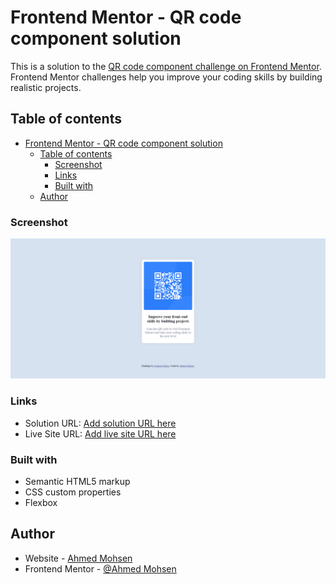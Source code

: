 # Frontend Mentor - QR code component solution

This is a solution to the [QR code component challenge on Frontend Mentor](https://www.frontendmentor.io/challenges/qr-code-component-iux_sIO_H). Frontend Mentor challenges help you improve your coding skills by building realistic projects. 

## Table of contents

- [Frontend Mentor - QR code component solution](#frontend-mentor---qr-code-component-solution)
  - [Table of contents](#table-of-contents)
    - [Screenshot](#screenshot)
    - [Links](#links)
    - [Built with](#built-with)
  - [Author](#author)

### Screenshot

![screenShot](./screen%20front%20mentor%20qr.png)

### Links

- Solution URL: [Add solution URL here](https://github.com/ahmed-mohsen88/qr-code-component-main)
- Live Site URL: [Add live site URL here](https://qr-code-component-main-l6t2vtfu6-ahmed-mohsen88.vercel.app/)

### Built with

- Semantic HTML5 markup
- CSS custom properties
- Flexbox

## Author

- Website - [Ahmed Mohsen](https://www.your-site.com)
- Frontend Mentor - [@Ahmed Mohsen](https://www.frontendmentor.io/profile/ahmed-mohsen88)
